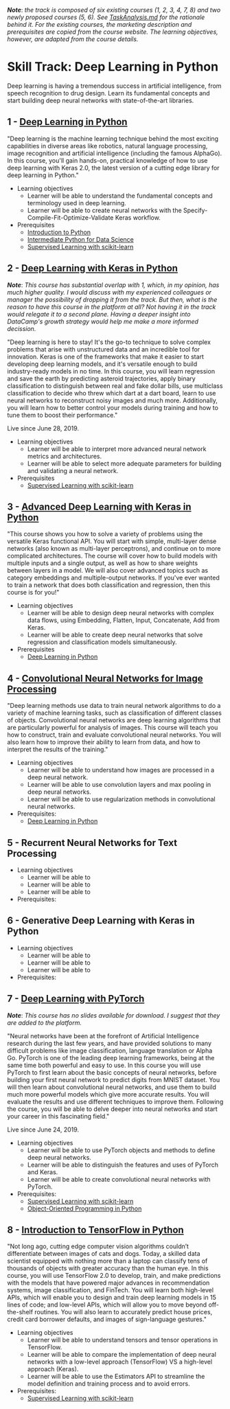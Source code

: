 **_Note_**: *the track is composed of six existing courses (1, 2, 3, 4, 7, 8) and two newly proposed courses (5, 6). See [TaskAnalysis.md](TaskAnalysis.md) for the rationale behind it. For the existing courses, the marketing description and prerequisites are copied from the course website. The learning objectives, however, are adapted from the course details.*

# Skill Track: Deep Learning in Python

Deep learning is having a tremendous success in artificial intelligence, from speech recognition to drug design. Learn its fundamental concepts and start building deep neural networks with state-of-the-art libraries.

## 1 - [Deep Learning in Python](https://www.datacamp.com/courses/deep-learning-in-python)
"Deep learning is the machine learning technique behind the most exciting capabilities in diverse areas like robotics, natural language processing, image recognition and artificial intelligence (including the famous AlphaGo). In this course, you'll gain hands-on, practical knowledge of how to use deep learning with Keras 2.0, the latest version of a cutting edge library for deep learning in Python."
  * Learning objectives
    * Learner will be able to understand the fundamental concepts and terminology used in deep learning. 
    * Learner will be able to create neural networks with the Specify-Compile-Fit-Optimize-Validate Keras workflow.
  * Prerequisites
    * [Introduction to Python](https://www.datacamp.com/courses/intro-to-python-for-data-science)
    * [Intermediate Python for Data Science](https://www.datacamp.com/courses/intermediate-python-for-data-science)
    * [Supervised Learning with scikit-learn](https://www.datacamp.com/courses/supervised-learning-with-scikit-learn)

## 2 - [Deep Learning with Keras in Python](https://www.datacamp.com/courses/deep-learning-with-keras-in-python)
**_Note_**: *This course has substantial overlap with 1, which, in my opinion, has much higher quality. I would discuss with my experienced colleagues or manager the possibility of dropping it from the track. But then, what is the reason to have this course in the platform at all? Not having it in the track would relegate it to a second plane. Having a deeper insight into DataCamp's growth strategy would help me make a more informed decission.*

"Deep learning is here to stay! It's the go-to technique to solve complex problems that arise with unstructured data and an incredible tool for innovation. Keras is one of the frameworks that make it easier to start developing deep learning models, and it's versatile enough to build industry-ready models in no time. In this course, you will learn regression and save the earth by predicting asteroid trajectories, apply binary classification to distinguish between real and fake dollar bills, use multiclass classification to decide who threw which dart at a dart board, learn to use neural networks to reconstruct noisy images and much more. Additionally, you will learn how to better control your models during training and how to tune them to boost their performance."

Live since June 28, 2019.

  * Learning objectives
    * Learner will be able to interpret more advanced neural network metrics and architectures.
    * Learner will be able to select more adequate parameters for building and validating a neural network.
  * Prerequisites
    * [Supervised Learning with scikit-learn](https://www.datacamp.com/courses/supervised-learning-with-scikit-learn)

## 3 - [Advanced Deep Learning with Keras in Python](https://www.datacamp.com/courses/advanced-deep-learning-with-keras-in-python)
"This course shows you how to solve a variety of problems using the versatile Keras functional API. You will start with simple, multi-layer dense networks (also known as multi-layer perceptrons), and continue on to more complicated architectures. The course will cover how to build models with multiple inputs and a single output, as well as how to share weights between layers in a model. We will also cover advanced topics such as category embeddings and multiple-output networks. If you've ever wanted to train a network that does both classification and regression, then this course is for you!"

  * Learning objectives
    * Learner will be able to design deep neural networks with complex data flows, using Embedding, Flatten, Input, Concatenate, Add from Keras.
    * Learner will be able to create deep neural networks that solve regression and classification models simultaneously.
  * Prerequisites
    * [Deep Learning in Python](https://www.datacamp.com/courses/deep-learning-in-python)

## 4 - [Convolutional Neural Networks for Image Processing](https://www.datacamp.com/courses/convolutional-neural-networks-for-image-processing)
"Deep learning methods use data to train neural network algorithms to do a variety of machine learning tasks, such as classification of different classes of objects. Convolutional neural networks are deep learning algorithms that are particularly powerful for analysis of images. This course will teach you how to construct, train and evaluate convolutional neural networks. You will also learn how to improve their ability to learn from data, and how to interpret the results of the training."

  * Learning objectives
    * Learner will be able to understand how images are processed in a deep neural network.
    * Learner will be able to use convolution layers and max pooling in deep neural networks.
    * Learner will be able to use regularization methods in convolutional neural networks.
  * Prerequisites: 
    * [Deep Learning in Python](https://www.datacamp.com/courses/deep-learning-in-python)
  
## 5 - Recurrent Neural Networks for Text Processing
  * Learning objectives
    * Learner will be able to
    * Learner will be able to
    * Learner will be able to
  * Prerequisites: 
## 6 - Generative Deep Learning with Keras in Python
  * Learning objectives
    * Learner will be able to
    * Learner will be able to
    * Learner will be able to
  * Prerequisites: 
  
## 7 - [Deep Learning with PyTorch](https://www.datacamp.com/courses/deep-learning-with-pytorch)
**_Note_**: *This course has no slides available for download. I suggest that they are added to the platform.*

"Neural networks have been at the forefront of Artificial Intelligence research during the last few years, and have provided solutions to many difficult problems like image classification, language translation or Alpha Go. PyTorch is one of the leading deep learning frameworks, being at the same time both powerful and easy to use. In this course you will use PyTorch to first learn about the basic concepts of neural networks, before building your first neural network to predict digits from MNIST dataset. You will then learn about convolutional neural networks, and use them to build much more powerful models which give more accurate results. You will evaluate the results and use different techniques to improve them. Following the course, you will be able to delve deeper into neural networks and start your career in this fascinating field."

Live since June 24, 2019.

  * Learning objectives
    * Learner will be able to use PyTorch objects and methods to define deep neural networks.
    * Learner will be able to distinguish the features and uses of PyTorch and Keras.
    * Learner will be able to create convolutional neural networks with PyTorch.
  * Prerequisites:
    * [Supervised Learning with scikit-learn](https://www.datacamp.com/courses/supervised-learning-with-scikit-learn)
    * [Object-Oriented Programming in Python](https://www.datacamp.com/courses/object-oriented-programming-in-python)

## 8 - [Introduction to TensorFlow in Python](https://www.datacamp.com/courses/introduction-to-tensorflow-in-python)
"Not long ago, cutting edge computer vision algorithms couldn’t differentiate between images of cats and dogs. Today, a skilled data scientist equipped with nothing more than a laptop can classify tens of thousands of objects with greater accuracy than the human eye. In this course, you will use TensorFlow 2.0 to develop, train, and make predictions with the models that have powered major advances in recommendation systems, image classification, and FinTech. You will learn both high-level APIs, which will enable you to design and train deep learning models in 15 lines of code; and low-level APIs, which will allow you to move beyond off-the-shelf routines. You will also learn to accurately predict house prices, credit card borrower defaults, and images of sign-language gestures."

  * Learning objectives
    * Learner will be able to understand tensors and tensor operations in TensorFlow.
    * Learner will be able to compare the implementation of deep neural networks with a low-level approach (TensorFlow) VS a high-level approach (Keras).
    * Learner will be able to use the Estimators API to streamline the model definition and training process and to avoid errors.
  * Prerequisites:
    * [Supervised Learning with scikit-learn](https://www.datacamp.com/courses/supervised-learning-with-scikit-learn)
